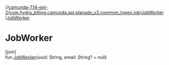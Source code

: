 //[camunda-7.14-ext-2](../../../index.md)/[com.hydra_billing.camunda.api.planado_v2.common_types.job](../index.md)/[JobWorker](index.md)/[JobWorker](-job-worker.md)

# JobWorker

[jvm]\
fun [JobWorker](-job-worker.md)(uuid: String, email: String? = null)
